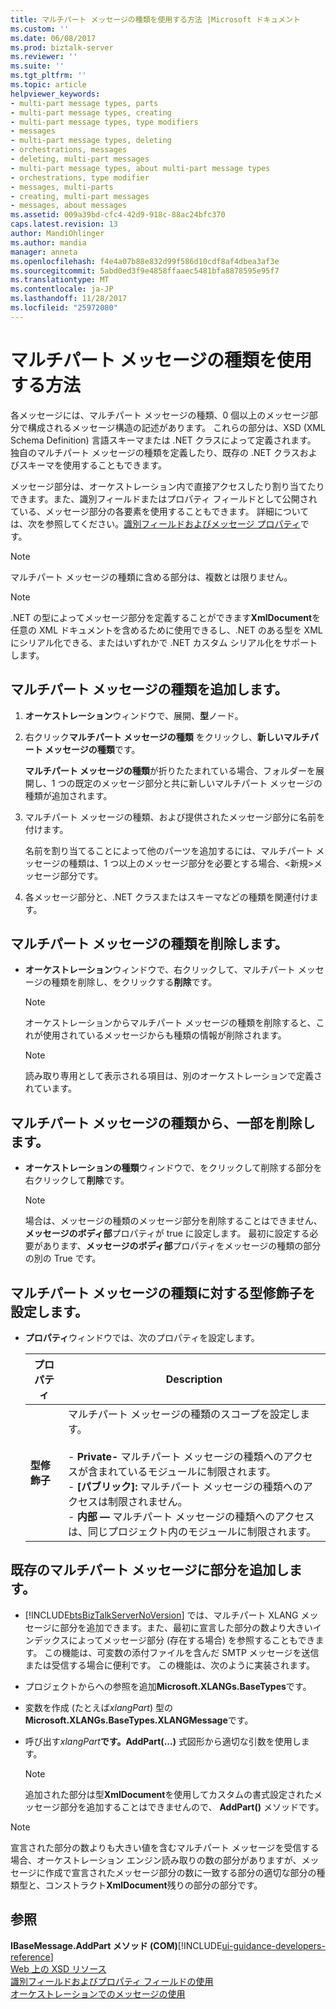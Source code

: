 ```yaml
---
title: マルチパート メッセージの種類を使用する方法 |Microsoft ドキュメント
ms.custom: ''
ms.date: 06/08/2017
ms.prod: biztalk-server
ms.reviewer: ''
ms.suite: ''
ms.tgt_pltfrm: ''
ms.topic: article
helpviewer_keywords:
- multi-part message types, parts
- multi-part message types, creating
- multi-part message types, type modifiers
- messages
- multi-part message types, deleting
- orchestrations, messages
- deleting, multi-part messages
- multi-part message types, about multi-part message types
- orchestrations, type modifier
- messages, multi-parts
- creating, multi-part messages
- messages, about messages
ms.assetid: 009a39bd-cfc4-42d9-918c-88ac24bfc370
caps.latest.revision: 13
author: MandiOhlinger
ms.author: mandia
manager: anneta
ms.openlocfilehash: f4e4a07b88e832d99f586d10cdf8af4dbea3af3e
ms.sourcegitcommit: 5abd0ed3f9e4858ffaaec5481bfa8878595e95f7
ms.translationtype: MT
ms.contentlocale: ja-JP
ms.lasthandoff: 11/28/2017
ms.locfileid: "25972080"
---
```

# <a name="how-to-use-multi-part-message-types"></a>マルチパート メッセージの種類を使用する方法
各メッセージには、マルチパート メッセージの種類、0 個以上のメッセージ部分で構成されるメッセージ構造の記述があります。 これらの部分は、XSD (XML Schema Definition) 言語スキーマまたは .NET クラスによって定義されます。 独自のマルチパート メッセージの種類を定義したり、既存の .NET クラスおよびスキーマを使用することもできます。  
  
 メッセージ部分は、オーケストレーション内で直接アクセスしたり割り当てたりできます。また、識別フィールドまたはプロパティ フィールドとして公開されている、メッセージ部分の各要素を使用することもできます。 詳細については、次を参照してください。[識別フィールドおよびメッセージ プロパティ](../core/using-distinguished-fields-and-property-fields.md)です。  
  
> [!NOTE]
>  マルチパート メッセージの種類に含める部分は、複数とは限りません。  
  
> [!NOTE]
>  .NET の型によってメッセージ部分を定義することができます**XmlDocument**を任意の XML ドキュメントを含めるために使用できるし、.NET のある型を XML にシリアル化できる、またはいずれかで .NET カスタム シリアル化をサポートします。  
  
## <a name="add-a-multi-part-message-type"></a>マルチパート メッセージの種類を追加します。  
  
1.  **オーケストレーション**ウィンドウで、展開、**型**ノード。  
  
2.  右クリック**マルチパート メッセージの種類** をクリックし、**新しいマルチパート メッセージの種類**です。  
  
     **マルチパート メッセージの種類**が折りたたまれている場合、フォルダーを展開し、1 つの既定のメッセージ部分と共に新しいマルチパート メッセージの種類が追加されます。  
  
3.  マルチパート メッセージの種類、および提供されたメッセージ部分に名前を付けます。  
  
     名前を割り当てることによって他のパーツを追加するには、マルチパート メッセージの種類は、1 つ以上のメッセージ部分を必要とする場合、\<新規\>メッセージ部分です。  
  
4.  各メッセージ部分と、.NET クラスまたはスキーマなどの種類を関連付けます。  
  
## <a name="remove-a-multi-part-message-type"></a>マルチパート メッセージの種類を削除します。  
  
-   **オーケストレーション**ウィンドウで、右クリックして、マルチパート メッセージの種類を削除し、をクリックする**削除**です。  
  
    > [!NOTE]
    >  オーケストレーションからマルチパート メッセージの種類を削除すると、これが使用されているメッセージからも種類の情報が削除されます。  
  
    > [!NOTE]
    >  読み取り専用として表示される項目は、別のオーケストレーションで定義されています。  
  
## <a name="remove-a-part-from-a-multi-part-message-type"></a>マルチパート メッセージの種類から、一部を削除します。  
  
-   **オーケストレーションの種類**ウィンドウで、をクリックして削除する部分を右クリックして**削除**です。  
  
    > [!NOTE]
    >  場合は、メッセージの種類のメッセージ部分を削除することはできません、**メッセージのボディ部**プロパティが true に設定します。 最初に設定する必要があります、**メッセージのボディ部**プロパティをメッセージの種類の部分の別の True です。  
  
## <a name="set-the-type-modifier-for-a-multi-part-message-type"></a>マルチパート メッセージの種類に対する型修飾子を設定します。  
  
-   **プロパティ**ウィンドウでは、次のプロパティを設定します。  
  
    |プロパティ|Description|  
    |--------------|-----------------|  
    |**型修飾子**|マルチパート メッセージの種類のスコープを設定します。<br /><br /> -   **Private-** マルチパート メッセージの種類へのアクセスが含まれているモジュールに制限されます。<br />-   **[パブリック]:** マルチパート メッセージの種類へのアクセスは制限されません。<br />-   **内部 —** マルチパート メッセージの種類へのアクセスは、同じプロジェクト内のモジュールに制限されます。|  
  
## <a name="add-parts-to-an-existing-multi-part-message"></a>既存のマルチパート メッセージに部分を追加します。  
  
-   [!INCLUDE[btsBizTalkServerNoVersion](../includes/btsbiztalkservernoversion-md.md)] では、マルチパート XLANG メッセージに部分を追加できます。また、最初に宣言した部分の数より大きいインデックスによってメッセージ部分 (存在する場合) を参照することもできます。 この機能は、可変数の添付ファイルを含んだ SMTP メッセージを送信または受信する場合に便利です。 この機能は、次のように実装されます。  
  
-   プロジェクトからへの参照を追加**Microsoft.XLANGs.BaseTypes**です。  
  
-   変数を作成 (たとえば*xlangPart*) 型の**Microsoft.XLANGs.BaseTypes.XLANGMessage**です。  
  
-   呼び出す*xlangPart***です。AddPart(...)** 式図形から適切な引数を使用します。  
  
    > [!NOTE]
    >  追加された部分は型**XmlDocument**を使用してカスタムの書式設定されたメッセージ部分を追加することはできませんので、 **AddPart()** メソッドです。  
  
> [!NOTE]
>  宣言された部分の数よりも大きい値を含むマルチパート メッセージを受信する場合、オーケストレーション エンジン読み取りの数の部分がありますが、メッセージに作成で宣言されたメッセージ部分の数に一致する部分の適切な部分の種類型と、コンストラクト**XmlDocument**残りの部分の部分です。  
  
## <a name="see-also"></a>参照  
 **IBaseMessage.AddPart メソッド (COM)**[!INCLUDE[ui-guidance-developers-reference](../includes/ui-guidance-developers-reference.md)]  
 [Web 上の XSD リソース](../core/xsd-resources-on-the-web.md)   
 [識別フィールドおよびプロパティ フィールドの使用](../core/using-distinguished-fields-and-property-fields.md)   
 [オーケストレーションでのメッセージの使用](../core/using-messages-in-orchestrations.md)
